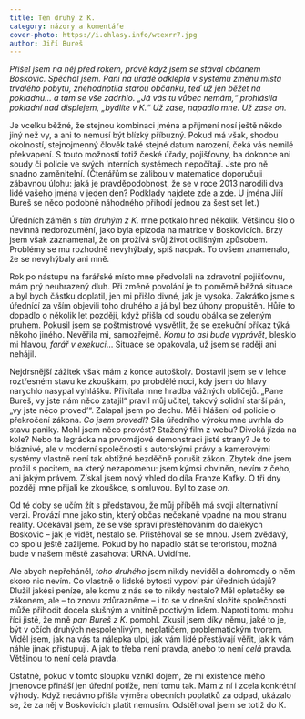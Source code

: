 ```yaml
---
title: Ten druhý z K.
category: názory a komentáře
cover-photo: https://i.ohlasy.info/wtexrr7.jpg
author: Jiří Bureš
---
```


*Přišel jsem na něj před rokem, právě když jsem se stával občanem Boskovic. Spěchal jsem. Paní na úřadě odklepla v systému změnu místa trvalého pobytu, znehodnotila starou občanku, teď už jen běžet na pokladnu… a tam se vše zadrhlo. „Já vás tu vůbec nemám,“ prohlásila pokladní nad displejem, „bydlíte v K.“ Už zase, napadlo mne. Už zase on.*

Je vcelku běžné, že stejnou kombinaci jména a příjmení nosí ještě někdo jiný než vy, a ani to nemusí být blízký příbuzný. Pokud má však, shodou okolností, stejnojmenný člověk také stejné datum narození, čeká vás nemilé překvapení. S touto možností totiž české úřady, pojišťovny, ba dokonce ani soudy či policie ve svých interních systémech nepočítají. Jste pro ně snadno zaměnitelní. (Čtenářům se zálibou v matematice doporučuji zábavnou úlohu: jaká je pravděpodobnost, že se v roce 2013 narodili dva lidé vašeho jména v jeden den? Podklady najdete [zde](http://www.kdejsme.cz/) a [zde](http://www.nasejmena.cz/nj/cetnost.php?id=49665&typ=jmeno). U jména Jiří Bureš se něco podobně náhodného přihodí jednou za šest set let.)

Úředních záměn s *tím druhým z K.* mne potkalo hned několik. Většinou šlo o nevinná nedorozumění, jako byla epizoda na matrice v Boskovicích. Brzy jsem však zaznamenal, že on prožívá svůj život odlišným způsobem. Problémy se mu rozhodně nevyhýbaly, spíš naopak. To ovšem znamenalo, že se nevyhýbaly ani mně.

Rok po nástupu na farářské místo mne předvolali na zdravotní pojišťovnu, mám prý neuhrazený dluh. Při změně povolání je to poměrně běžná situace a  byl bych částku doplatil, jen mi přišlo divné, jak je vysoká. Zakrátko jsme s úřednící za vším objevili toho druhého a já byl bez úhony propuštěn. Hůře to dopadlo o několik let později, když přišla od soudu obálka se zeleným pruhem. Pokusil jsem se poštmistrové vysvětlit, že se exekuční příkaz týká někoho jiného. Nevěřila mi, samozřejmě. *Komu to asi bude vyprávět*, blesklo mi hlavou, *farář v exekuci*… Situace se opakovala, už jsem se raději ani nehájil.

Nejdrsnější zážitek však mám z konce autoškoly. Dostavil jsem se v lehce roztřesném stavu ke zkouškám, po probdělé noci, kdy jsem do hlavy narychlo nasypal vyhlášku. Přivítala mne hradba vážných obličejů. „Pane Bureš, vy jste nám něco zatajil“ pravil můj učitel, takový solidní starší pán, „vy jste něco proved’“.  Zalapal jsem po dechu. Měli hlášení od policie o překročení zákona. *Co jsem provedl?* Síla úředního  výroku mne uvrhla do stavu paniky. Mohl jsem něco provést? Stažený film z webu? Divoká jízda na kole? Nebo ta legrácka na prvomájové demonstraci jisté strany? Je to bláznivé, ale v moderní společnosti s autorskými právy a kamerovými systémy vlastně není tak obtížné bezděčně porušit zákon. Zbytek dne jsem prožil s pocitem, na který nezapomenu: jsem kýmsi obviněn, nevím z čeho, ani jakým právem. Získal jsem nový vhled do díla Franze Kafky. O tři dny později mne přijali ke zkouškce, s omluvou. Byl to zase *on*.

Od té doby se učím žít s představou, že můj příběh má svoji alternativní verzi. Provází mne jako stín, který občas nečekaně vpadne na mou stranu reality. Očekával jsem, že se vše spraví přestěhováním do dalekých Boskovic – jak je vidět, nestalo se. Přistěhoval se se mnou. Jsem zvědavý, co spolu ještě zažijeme. Pokud by ho napadlo stát se teroristou, možná bude v našem městě zasahovat URNA. Uvidíme.

Ale abych nepřeháněl, *toho druhého* jsem nikdy neviděl a dohromady o něm skoro nic nevím. Co vlastně o lidské bytosti vypoví pár úředních údajů? Dlužil jakési peníze, ale komu z nás se to nikdy nestalo? Měl opletačky se zákonem, ale – to znovu zdůrazněme – i to se v dnešní složité společnosti může přihodit docela slušným a vnitřně poctivým lidem. Naproti tomu mohu říci jistě, že mně *pan Bureš z K.* pomohl. Zkusil jsem díky němu, jaké to je, být v očích druhých nespolehlivým, neplatičem, problematickým tvorem. Viděl jsem, jak na vás ta nálepka ulpí, jak vám lidé přestávají věřit, jak k vám náhle jinak přistupují. A jak to třeba není pravda, anebo to není *celá* pravda.  Většinou to není celá pravda.

Ostatně, pokud v tomto sloupku vznikl dojem, že mi existence mého jmenovce přináší jen úřední potíže, není tomu tak. Mám z ní i zcela konkrétní výhody. Když nedávno přišla výměra obecních poplatků za odpad, ukázalo se, že za něj v Boskovicích platit nemusím. Odstěhoval jsem se totiž do K.
